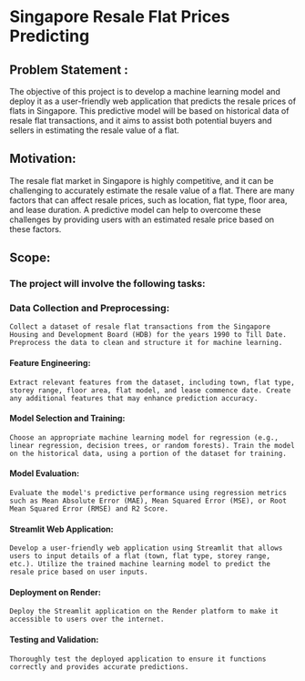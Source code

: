 # Singapore  Resale Flat Prices Predicting

## Problem Statement :
  The objective of this project is to develop a machine learning model and deploy it as a user-friendly web application that predicts the resale prices of flats in Singapore. This predictive model will be based on historical data of resale flat transactions, and it aims to assist both potential buyers and sellers in estimating the resale value of a flat.

## Motivation:
  The resale flat market in Singapore is highly competitive, and it can be challenging to accurately estimate the resale value of a flat. There are many factors that can affect resale prices, such as location, flat type, floor area, and lease duration. A predictive model can help to overcome these challenges by providing users with an estimated resale price based on these factors.

## Scope:

### The project will involve the following tasks:
  ### Data Collection and Preprocessing: 
    Collect a dataset of resale flat transactions from the Singapore Housing and Development Board (HDB) for the years 1990 to Till Date. Preprocess the data to clean and structure it for machine learning.
  #### Feature Engineering: 
    Extract relevant features from the dataset, including town, flat type, storey range, floor area, flat model, and lease commence date. Create any additional features that may enhance prediction accuracy.
  #### Model Selection and Training: 
    Choose an appropriate machine learning model for regression (e.g., linear regression, decision trees, or random forests). Train the model on the historical data, using a portion of the dataset for training.
  #### Model Evaluation: 
    Evaluate the model's predictive performance using regression metrics such as Mean Absolute Error (MAE), Mean Squared Error (MSE), or Root Mean Squared Error (RMSE) and R2 Score.
  #### Streamlit Web Application: 
    Develop a user-friendly web application using Streamlit that allows users to input details of a flat (town, flat type, storey range, etc.). Utilize the trained machine learning model to predict the resale price based on user inputs.
  #### Deployment on Render: 
    Deploy the Streamlit application on the Render platform to make it accessible to users over the internet.
  #### Testing and Validation: 
    Thoroughly test the deployed application to ensure it functions correctly and provides accurate predictions.
